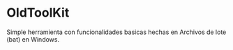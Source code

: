 # OldToolKit
Simple herramienta con funcionalidades basicas hechas en Archivos de lote (bat) en Windows. 
